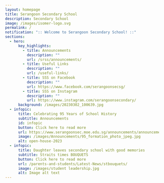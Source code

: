 ```yaml
---
layout: homepage
title: Serangoon Secondary School
description: Secondary School
image: /images/isomer-logo.svg
permalink: /
notification: ":: Welcome to Serangoon Secondary School! ::"
sections:
  - hero:
      key_highlights:
        - title: Announcements
          description: ""
          url: /srss/announcements/
        - title: Useful Links
          description: ""
          url: /useful-links/
        - title: SSS on Facebook
          description: ""
          url: https://www.facebook.com/serangoonsecsg/
        - title: SSS on Instagram
          description: ""
          url: https://www.instagram.com/serangoonsecondary/
      background: /images/20230302_100639.jpg
  - infopic:
      title: Celebrating 95 Years of School History
      subtitle: Announcements
      id: infopic
      button: Click here to read more
      url: https://www.serangoonsec.moe.edu.sg/announcements/announcements/open-house-2023/
      image: /images/Announcements/95_formation_photo_jpeg.jpg
      alt: open-house-2023
  - infopic:
      title: Daughter leaves secondary school with good memories
      subtitle: Straits times BOUQUETS
      button: Click here to read more
      url: /parents-and-students/Latest-News/stbouquets/
      image: /images/student leadership.jpg
      alt: Image alt text
---
```

